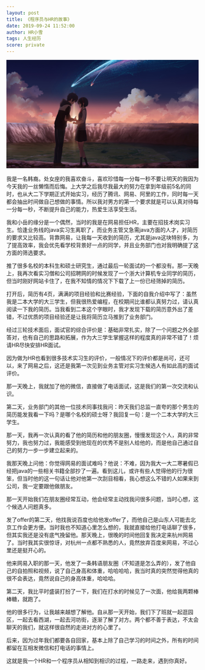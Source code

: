 ```yaml
---
layout: post
title: 《程序员与HR的故事》
date: 2019-09-24 11:52:00
author: HR小雪
tags: 人生经历
score: private
---
```


![](./20190924程序员与HR的故事/95866251.png)

我是一名韩裔。处女座的我喜欢奋斗，喜欢珍惜每一分每一秒不要让明天的我因为今天我的一丝懒惰而后悔。上大学之后我尽我最大的努力在拿到年级前5名的同时，也从大二下学期正式开始实习，经历了腾讯、网易、阿里的工作，同时每一天都会抽出时间做自己想做的事情。所以我对男方的第一个要求就是可以认真对待每一分每一秒，不断提升自己的能力，热爱生活享受生活。

我和小岳的缘分是一个偶然，当时的我是在网易担任HR，主要在招技术岗实习生。恰逢业务线的java实习生离职了，而业务主管又急需java方面的人才，对简历的要求又比较高。背靠网易，让我每一天收到的简历，尤其是java这块特别多，为了提高效率，我会优先看学校背景好一点的同学，并且业务部门也对我明确提了这方面的筛选要求。

推了很多名校的本科生和硕士研究生，通过最后一轮面试的一个都没有。那一天晚上，我再次看实习僧和公司招聘网的时候发现了一个浙大计算机专业同学的简历，但当时刚好网站卡住了，在我不知情的情况下下载了上一份已经筛掉的简历。

打开后，简历有4页，满满的项目经验和比赛经验，下面的自我介绍中写了：虽然我是二本大学的大三学生，但我很热爱编程，在校期间比谁都认真努力过，请认真阅读一下我的简历。当我看到二本这个字眼时，我才发现下载的简历意外出了差错，不过优质的项目经验还是让我将简历立马推到了业务部门。

经过三轮技术面后，面试官的综合评价是：基础非常扎实，除了一个问题之外全部答对，也有自己的思路和拓展，作为大三学生掌握这样的程度真的非常不错了！烦请HR尽快安排HR面试。

因为做为HR也看到很多技术实习生的评价，一般情况下的评价都是尚可，还可以，来了网易之后，这还是我第一次见到业务主管对实习生候选人有如此高的面试评价。

那一天晚上，我就加了他的微信，直接做了电话面试，这是我们的第一次交流和认识。

第二天，业务部门的其他一位技术同事找我问：昨天我们总监一直夸的那个男生的简历能发我看一下吗？是哪个名校的硕士呀？我回复一句：是一个二本大学的大三学生。

那一天，我再一次认真的看了他的简历和他的朋友圈，慢慢发现这个人，真的非常努力，我也努力过，我能感受到他现在的优秀不是别人给他的，而是他自己通过自己的努力一步一步建立起来的。

我那天晚上问他：你觉得网易的面试难吗？他说：不难，因为我大一大二寒暑假已经把java的一些相关书籍全部抄了一遍。看到这儿，或许有些人觉得他的行为很笨，但当时他的这一句话让他对他第一次刮目相看，我心想这么不错的人如果来到公司，我一定要跟他做朋友。

那一天开始我们在朋友圈经常互动，他会经常主动找我问很多问题，当时心想，这个候选人问题真多。

发了offer的第二天，他找我说百度也给他发offer了，而他自己是山东人可能去北京工作会更方便。当时我也不知道心里怎么想的，我就直接给他打电话聊了很多，但其实我还是没有底气挽留他。那天晚上，很晚的时间他回复我决定来杭州网易了。当时我其实很惊讶，对杭州一点都不熟悉的人，竟然放弃百度来网易，不过心里还是挺开心的。

他来网易入职的那一天，他发了一条韩语朋友圈（不知道是怎么弄的），发了他自己的自拍照和视频，说了自己身高和体重，哈哈哈哈，我当时真的突然觉得他真的很不会表达，竟然说自己的身高体重，哈哈哈。

第二天，我比平时盛装打扮了一下，我们在打水的时候见了一次面，他给我两颗棒棒糖，就跑了。

他的很多行为，让我越来越想了解他。自从那一天开始，我们下了班就一起逛园区，一起去看西湖，一起去河坊街，逐渐了解了对方。两个都不善于表达，不太会聊天的我们，就这样很自然的走进对方的心里了。

后来，因为过年我们都要各自回家，基本上除了自己学习的时间之外，所有的时间都留在互相发微信和打电话的事情上。

这就是我一个HR和一个程序员从相知到相识的过程，一路走来，遇到你真好。